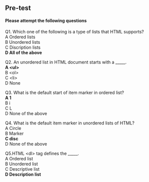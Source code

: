 ## Pre-test
#### Please attempt the following questions

Q1. Which one of the following is a type of lists that HTML supports?<br>
A  Ordered lists<br>
B  Unordered lists<br>
C Discription lists<br>
<b>D  All of the above</b><br>

Q2. An unordered list in HTML document starts with a _____.<br>
<b>A  &lt;ul&gt;</b><br>
B  &lt;ol&gt;<br>
C &lt;li&gt;<br>
D  None<br>

Q3. What is the default start of item marker in ordered list?<br>
<b>A  1</b><br>
B  i<br>
C L<br>
D  None of the above<br>

Q4. What is the default item marker in unordered lists of HTML?<br>
A  Circle<br>
B  Marker<br>
<b>C  disc</b><br>
D  None of the above<br>

Q5.HTML &lt;dl&gt; tag defines the _____.<br>
A  Ordered list<br>
B  Unordered list<br>
C  Descriptive list<br>
<b>D Description list</b><br>
